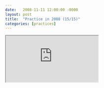 ```yaml
---
date:   2008-11-11 12:00:00 -0000
layout: post
title:  "Practice in 2008 (15/15)"
categories: [practices]
---
```

<iframe src="https://www.youtube.com/embed/Qcm-jZhyRaM?rel=0" allowfullscreen="allowfullscreen"></iframe>
